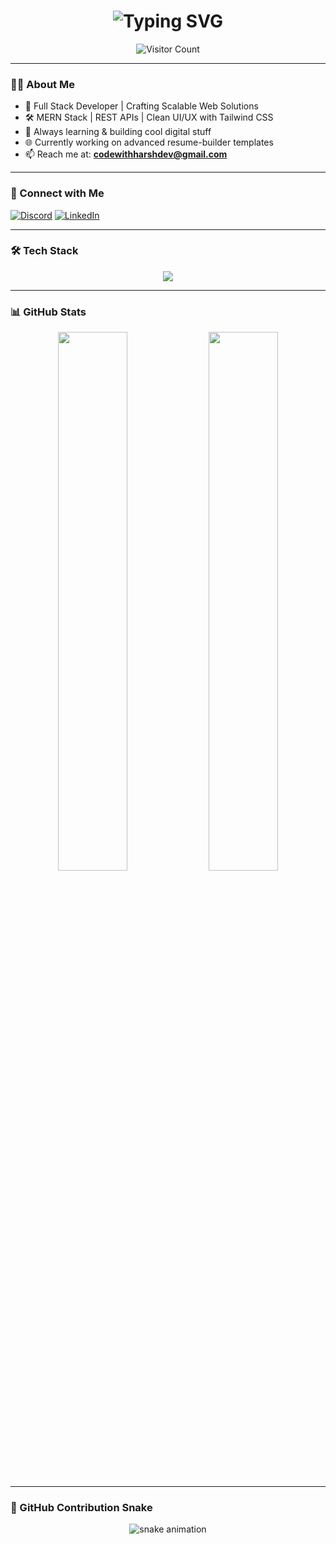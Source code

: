 <!-- GitHub Profile README for codewithharsh007 -->

<!-- 👋 Typing Header Animation -->
<h1 align="center">
  <img src="https://readme-typing-svg.demolab.com?font=Fira+Code&size=24&pause=1000&color=6C63FF&center=true&vCenter=true&width=500&lines=Hi+%F0%9F%91%8B%2C+I'm+%40codewithharsh007;Full+Stack+Developer+%7C+Crafting+Scalable+Web+Solutions;MERN+Stack+Enthusiast;Turning+Ideas+into+Code" alt="Typing SVG" />
</h1>

<!-- 🖼️ Banner Placeholder -->
<p align="center">
  <!-- Add your custom banner below -->
  <!-- <img src="your-banner-url-here" alt="Profile Banner" /> -->
</p>

<!-- 👁️ Visitor Counter -->
<p align="center">
  <img src="https://komarev.com/ghpvc/?username=codewithharsh007&label=Visitors&style=flat-square&color=blue" alt="Visitor Count" />
</p>

---

### 👨‍💻 About Me

- 🚀 Full Stack Developer | Crafting Scalable Web Solutions  
- 🛠️ MERN Stack | REST APIs | Clean UI/UX with Tailwind CSS  
- 🧠 Always learning & building cool digital stuff  
- 🌐 Currently working on advanced resume-builder templates  
- 📫 Reach me at: **codewithharshdev@gmail.com**

---

### 🔗 Connect with Me

[![Discord](https://img.shields.io/badge/Discord-codewithharsh007-5865F2?style=flat&logo=discord&logoColor=white)](https://discordapp.com/users/codewithharsh007)
[![LinkedIn](https://img.shields.io/badge/LinkedIn-Harsh-blue?style=flat&logo=linkedin&logoColor=white)](https://www.linkedin.com/in/codewithharsh007/)

---

### 🛠️ Tech Stack

<div align="center">
  <img src="https://skillicons.dev/icons?i=html,css,js,react,nodejs,express,mongodb,tailwind,vite,java,git,github,figma,sql" />
</div>

---

### 📊 GitHub Stats

<div align="center">
  <img src="https://github-readme-stats.vercel.app/api?username=codewithharsh007&show_icons=true&theme=default&hide_border=true" width="47%" />
  <img src="https://github-readme-streak-stats.herokuapp.com/?user=codewithharsh007&theme=default&hide_border=true" width="47%" />
</div>

---

### 🐍 GitHub Contribution Snake

<p align="center">
  <img src="https://raw.githubusercontent.com/codewithharsh007/codewithharsh007/output/github-contribution-grid-snake.svg" alt="snake animation" />
</p>
